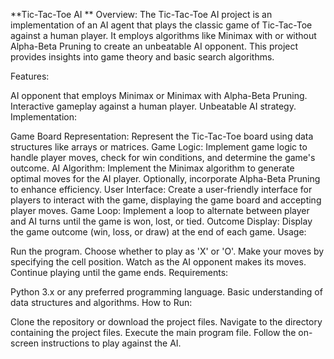 **Tic-Tac-Toe AI
**
Overview:
The Tic-Tac-Toe AI project is an implementation of an AI agent that plays the classic game of Tic-Tac-Toe against a human player. 
It employs algorithms like Minimax with or without Alpha-Beta Pruning to create an unbeatable AI opponent.
This project provides insights into game theory and basic search algorithms.

Features:

AI opponent that employs Minimax or Minimax with Alpha-Beta Pruning.
Interactive gameplay against a human player.
Unbeatable AI strategy.
Implementation:

Game Board Representation: Represent the Tic-Tac-Toe board using data structures like arrays or matrices.
Game Logic: Implement game logic to handle player moves, check for win conditions, and determine the game's outcome.
AI Algorithm: Implement the Minimax algorithm to generate optimal moves for the AI player. Optionally, incorporate Alpha-Beta Pruning to enhance efficiency.
User Interface: Create a user-friendly interface for players to interact with the game, displaying the game board and accepting player moves.
Game Loop: Implement a loop to alternate between player and AI turns until the game is won, lost, or tied.
Outcome Display: Display the game outcome (win, loss, or draw) at the end of each game.
Usage:

Run the program.
Choose whether to play as 'X' or 'O'.
Make your moves by specifying the cell position.
Watch as the AI opponent makes its moves.
Continue playing until the game ends.
Requirements:

Python 3.x or any preferred programming language.
Basic understanding of data structures and algorithms.
How to Run:

Clone the repository or download the project files.
Navigate to the directory containing the project files.
Execute the main program file.
Follow the on-screen instructions to play against the AI.
